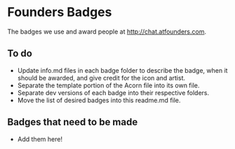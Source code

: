 # Founders Badges

The badges we use and award people at http://chat.atfounders.com.

## To do

* Update info.md files in each badge folder to describe the badge, when it should be awarded, and give credit for the icon and artist.
* Separate the template portion of the Acorn file into its own file.
* Separate dev versions of each badge into their respective folders.
* Move the list of desired badges into this readme.md file.

## Badges that need to be made

* Add them here!